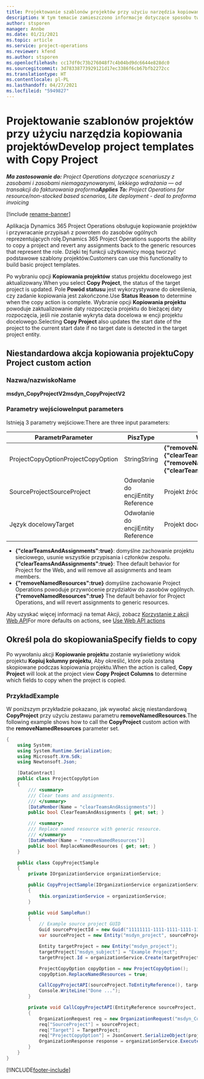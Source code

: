 ```yaml
---
title: Projektowanie szablonów projektów przy użyciu narzędzia kopiowania projektów
description: W tym temacie zamieszczono informacje dotyczące sposobu tworzenia szablonów projektów przy użyciu niestandardowej akcji kopiowania projektów.
author: stsporen
manager: Annbe
ms.date: 01/21/2021
ms.topic: article
ms.service: project-operations
ms.reviewer: kfend
ms.author: stsporen
ms.openlocfilehash: cc17df0c73b276048f7c4b04bd9dc6644e828dc0
ms.sourcegitcommit: 3d78338773929121d17ec3386f6cb67bfb2272cc
ms.translationtype: HT
ms.contentlocale: pl-PL
ms.lasthandoff: 04/27/2021
ms.locfileid: "5949827"
---
```

# <a name="develop-project-templates-with-copy-project"></a><span data-ttu-id="05866-103">Projektowanie szablonów projektów przy użyciu narzędzia kopiowania projektów</span><span class="sxs-lookup"><span data-stu-id="05866-103">Develop project templates with Copy Project</span></span>

<span data-ttu-id="05866-104">_**Ma zastosowanie do:** Project Operations dotyczące scenariuszy z zasobami i zasobami niemagazynowanymi, lekkiego wdrażania — od transakcji do fakturowania proforma_</span><span class="sxs-lookup"><span data-stu-id="05866-104">_**Applies To:** Project Operations for resource/non-stocked based scenarios, Lite deployment - deal to proforma invoicing_</span></span>

[!include [rename-banner](~/includes/cc-data-platform-banner.md)]

<span data-ttu-id="05866-105">Aplikacja Dynamics 365 Project Operations obsługuje kopiowanie projektów i przywracanie przypisań z powrotem do zasobów ogólnych reprezentujących rolę.</span><span class="sxs-lookup"><span data-stu-id="05866-105">Dynamics 365 Project Operations supports the ability to copy a project and revert any assignments back to the generic resources that represent the role.</span></span> <span data-ttu-id="05866-106">Dzięki tej funkcji użytkownicy mogą tworzyć podstawowe szablony projektów.</span><span class="sxs-lookup"><span data-stu-id="05866-106">Customers can use this functionality to build basic project templates.</span></span>

<span data-ttu-id="05866-107">Po wybraniu opcji **Kopiowania projektów** status projektu docelowego jest aktualizowany.</span><span class="sxs-lookup"><span data-stu-id="05866-107">When you select **Copy Project**, the status of the target project is updated.</span></span> <span data-ttu-id="05866-108">Pole **Powód statusu** jest wykorzystywane do określenia, czy zadanie kopiowania jest zakończone.</span><span class="sxs-lookup"><span data-stu-id="05866-108">Use **Status Reason** to determine when the copy action is complete.</span></span> <span data-ttu-id="05866-109">Wybranie opcji **Kopiowania projektu** powoduje zaktualizowanie daty rozpoczęcia projektu do bieżącej daty rozpoczęcia, jeśli nie zostanie wykryta data docelowa w encji projektu docelowego.</span><span class="sxs-lookup"><span data-stu-id="05866-109">Selecting **Copy Project** also updates the start date of the project to the current start date if no target date is detected in the target project entity.</span></span>

## <a name="copy-project-custom-action"></a><span data-ttu-id="05866-110">Niestandardowa akcja kopiowania projektu</span><span class="sxs-lookup"><span data-stu-id="05866-110">Copy Project custom action</span></span> 

### <a name="name"></a><span data-ttu-id="05866-111">Nazwa/nazwisko</span><span class="sxs-lookup"><span data-stu-id="05866-111">Name</span></span> 

<span data-ttu-id="05866-112">**msdyn_CopyProjectV2**</span><span class="sxs-lookup"><span data-stu-id="05866-112">**msdyn_CopyProjectV2**</span></span>

### <a name="input-parameters"></a><span data-ttu-id="05866-113">Parametry wejściowe</span><span class="sxs-lookup"><span data-stu-id="05866-113">Input parameters</span></span>
<span data-ttu-id="05866-114">Istnieją 3 parametry wejściowe:</span><span class="sxs-lookup"><span data-stu-id="05866-114">There are three input parameters:</span></span>

| <span data-ttu-id="05866-115">Parametr</span><span class="sxs-lookup"><span data-stu-id="05866-115">Parameter</span></span>          | <span data-ttu-id="05866-116">Pisz</span><span class="sxs-lookup"><span data-stu-id="05866-116">Type</span></span>   | <span data-ttu-id="05866-117">Wartości</span><span class="sxs-lookup"><span data-stu-id="05866-117">Values</span></span>                                                   | 
|--------------------|--------|----------------------------------------------------------|
| <span data-ttu-id="05866-118">ProjectCopyOption</span><span class="sxs-lookup"><span data-stu-id="05866-118">ProjectCopyOption</span></span>  | <span data-ttu-id="05866-119">String</span><span class="sxs-lookup"><span data-stu-id="05866-119">String</span></span> | <span data-ttu-id="05866-120">**{"removeNamedResources":true}** lub **{"clearTeamsAndAssignments":true}**</span><span class="sxs-lookup"><span data-stu-id="05866-120">**{"removeNamedResources":true}** or **{"clearTeamsAndAssignments":true}**</span></span> |
| <span data-ttu-id="05866-121">SourceProject</span><span class="sxs-lookup"><span data-stu-id="05866-121">SourceProject</span></span>      | <span data-ttu-id="05866-122">Odwołanie do encji</span><span class="sxs-lookup"><span data-stu-id="05866-122">Entity Reference</span></span> | <span data-ttu-id="05866-123">Projekt źródłowy</span><span class="sxs-lookup"><span data-stu-id="05866-123">Source Project</span></span> |
| <span data-ttu-id="05866-124">Język docelowy</span><span class="sxs-lookup"><span data-stu-id="05866-124">Target</span></span>             | <span data-ttu-id="05866-125">Odwołanie do encji</span><span class="sxs-lookup"><span data-stu-id="05866-125">Entity Reference</span></span> | <span data-ttu-id="05866-126">Projekt docelowy</span><span class="sxs-lookup"><span data-stu-id="05866-126">Target Project</span></span> |


- <span data-ttu-id="05866-127">**{"clearTeamsAndAssignments":true}**: domyślne zachowanie projektu sieciowego, usunie wszystkie przypisania i członków zespołu.</span><span class="sxs-lookup"><span data-stu-id="05866-127">**{"clearTeamsAndAssignments":true}**: Thee default behavior for Project for the Web, and will remove all assignments and team members.</span></span>
- <span data-ttu-id="05866-128">**{"removeNamedResources":true}** domyślne zachowanie Project Operations powoduje przywrócenie przydziałów do zasobów ogólnych.</span><span class="sxs-lookup"><span data-stu-id="05866-128">**{"removeNamedResources":true}** The default behavior for Project Operations, and will revert assignments to generic resources.</span></span>

<span data-ttu-id="05866-129">Aby uzyskać więcej informacji na temat Akcji, zobacz [Korzystanie z akcji Web API](/powerapps/developer/common-data-service/webapi/use-web-api-actions)</span><span class="sxs-lookup"><span data-stu-id="05866-129">For more defaults on actions, see [Use Web API actions](/powerapps/developer/common-data-service/webapi/use-web-api-actions)</span></span>

## <a name="specify-fields-to-copy"></a><span data-ttu-id="05866-130">Określ pola do skopiowania</span><span class="sxs-lookup"><span data-stu-id="05866-130">Specify fields to copy</span></span> 
<span data-ttu-id="05866-131">Po wywołaniu akcji **Kopiowanie projektu** zostanie wyświetlony widok projektu **Kopiuj kolumny projektu**, Aby określić, które pola zostaną skopiowane podczas kopiowania projektu.</span><span class="sxs-lookup"><span data-stu-id="05866-131">When the action is called, **Copy Project** will look at the project view **Copy Project Columns** to determine which fields to copy when the project is copied.</span></span>


### <a name="example"></a><span data-ttu-id="05866-132">Przykład</span><span class="sxs-lookup"><span data-stu-id="05866-132">Example</span></span>
<span data-ttu-id="05866-133">W poniższym przykładzie pokazano, jak wywołać akcję niestandardową **CopyProject** przy użyciu zestawu parametru **removeNamedResources**.</span><span class="sxs-lookup"><span data-stu-id="05866-133">The following example shows how to call the **CopyProject** custom action with the **removeNamedResources** parameter set.</span></span>
```C#
{
    using System;
    using System.Runtime.Serialization;
    using Microsoft.Xrm.Sdk;
    using Newtonsoft.Json;

    [DataContract]
    public class ProjectCopyOption
    {
        /// <summary>
        /// Clear teams and assignments.
        /// </summary>
        [DataMember(Name = "clearTeamsAndAssignments")]
        public bool ClearTeamsAndAssignments { get; set; }

        /// <summary>
        /// Replace named resource with generic resource.
        /// </summary>
        [DataMember(Name = "removeNamedResources")]
        public bool ReplaceNamedResources { get; set; }
    }

    public class CopyProjectSample
    {
        private IOrganizationService organizationService;

        public CopyProjectSample(IOrganizationService organizationService)
        {
            this.organizationService = organizationService;
        }

        public void SampleRun()
        {
            // Example source project GUID
            Guid sourceProjectId = new Guid("11111111-1111-1111-1111-111111111111");
            var sourceProject = new Entity("msdyn_project", sourceProjectId);

            Entity targetProject = new Entity("msdyn_project");
            targetProject["msdyn_subject"] = "Example Project";
            targetProject.Id = organizationService.Create(targetProject);

            ProjectCopyOption copyOption = new ProjectCopyOption();
            copyOption.ReplaceNamedResources = true;

            CallCopyProjectAPI(sourceProject.ToEntityReference(), targetProject.ToEntityReference(), copyOption);
            Console.WriteLine("Done ...");
        }

        private void CallCopyProjectAPI(EntityReference sourceProject, EntityReference TargetProject, ProjectCopyOption projectCopyOption)
        {
            OrganizationRequest req = new OrganizationRequest("msdyn_CopyProjectV2");
            req["SourceProject"] = sourceProject;
            req["Target"] = TargetProject;
            req["ProjectCopyOption"] = JsonConvert.SerializeObject(projectCopyOption);
            OrganizationResponse response = organizationService.Execute(req);
        }
    }
}
```


[!INCLUDE[footer-include](../includes/footer-banner.md)]